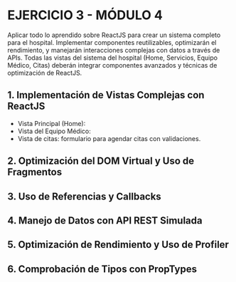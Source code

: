 # EJERCICIO 3 - MÓDULO 4

Aplicar todo lo aprendido sobre ReactJS para crear un sistema completo para el hospital. Implementar componentes reutilizables, optimizarán el rendimiento, y manejarán interacciones complejas con datos a través de APIs. Todas las vistas del sistema del hospital (Home, Servicios, Equipo Médico, Citas) deberán integrar componentes avanzados y técnicas de optimización de ReactJS.

## 1. Implementación de Vistas Complejas con ReactJS
- Vista Principal (Home): 
- Vista del Equipo Médico: 
- Vista de citas: formulario para agendar citas con validaciones.

## 2. Optimización del DOM Virtual y Uso de Fragmentos

## 3. Uso de Referencias y Callbacks

## 4. Manejo de Datos con API REST Simulada

## 5. Optimización de Rendimiento y Uso de Profiler

## 6. Comprobación de Tipos con PropTypes
